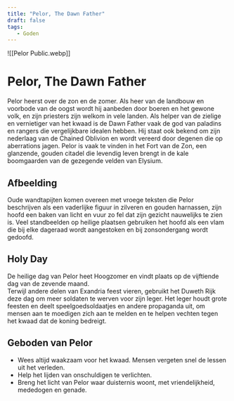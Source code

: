 ```yaml
---
title: "Pelor, The Dawn Father"
draft: false
tags:
   - Goden
---
```

![[Pelor Public.webp]]
# Pelor, The Dawn Father
Pelor heerst over de zon en de zomer. Als heer van de landbouw en voorbode van de oogst wordt hij aanbeden door boeren en het gewone volk, en zijn priesters zijn welkom in vele landen. Als helper van de zielige en vernietiger van het kwaad is de Dawn Father vaak de god van paladins en rangers die vergelijkbare idealen hebben. Hij staat ook bekend om zijn nederlaag van de Chained Oblivion en wordt vereerd door degenen die op aberrations jagen. Pelor is vaak te vinden in het Fort van de Zon, een glanzende, gouden citadel die levendig leven brengt in de kale boomgaarden van de gezegende velden van Elysium.
## Afbeelding
Oude wandtapijten komen overeen met vroege teksten die Pelor beschrijven als een vaderlijke figuur in zilveren en gouden harnassen, zijn hoofd een baken van licht en vuur zo fel dat zijn gezicht nauwelijks te zien is. Veel standbeelden op heilige plaatsen gebruiken het hoofd als een vlam die bij elke dageraad wordt aangestoken en bij zonsondergang wordt gedoofd.
## Holy Day
De heilige dag van Pelor heet Hoogzomer en vindt plaats op de vijftiende dag van de zevende maand.  
Terwijl andere delen van Exandria feest vieren, gebruikt het Duweth Rijk deze dag om meer soldaten te werven voor zijn leger. Het leger houdt grote feesten en deelt speelgoedsoldaatjes en andere propaganda uit, om mensen aan te moedigen zich aan te melden en te helpen vechten tegen het kwaad dat de koning bedreigt.

## Geboden van Pelor
- Wees altijd waakzaam voor het kwaad. Mensen vergeten snel de lessen uit het verleden.
- Help het lijden van onschuldigen te verlichten.
- Breng het licht van Pelor waar duisternis woont, met vriendelijkheid, mededogen en genade.